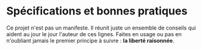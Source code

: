 Spécifications et bonnes pratiques
==================================

Ce projet n'est pas un manifeste. Il réunit juste un ensemble de conseils qui aident au jour le jour l'auteur de ces lignes. Faites en usage ou pas en n'oubliant jamais le premier principe à suivre : **la liberté raisonnée**.

